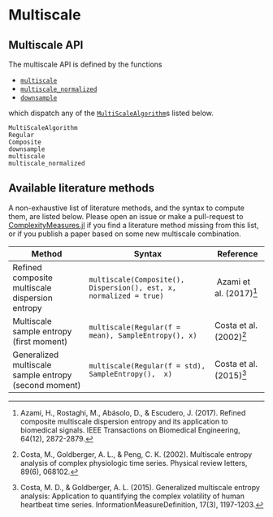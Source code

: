 # Multiscale

## Multiscale API

The multiscale API is defined by the functions

- [`multiscale`](@ref)
- [`multiscale_normalized`](@ref)
- [`downsample`](@ref)

which dispatch any of the [`MultiScaleAlgorithm`](@ref)s listed below.

```@docs
MultiScaleAlgorithm
Regular
Composite
downsample
multiscale
multiscale_normalized
```

## Available literature methods

A non-exhaustive list of literature methods, and the syntax to compute them, are listed
below. Please open an issue or make a pull-request to
[ComplexityMeasures.jl](https://github.com/JuliaDynamics/ComplexityMeasures.jl) if you find a literature
method missing from this list, or if you publish a paper based on some new multiscale
combination.

| Method  | Syntax | Reference |
| ------------- | ------------- | ------------- |
| Refined composite multiscale dispersion entropy  | `multiscale(Composite(), Dispersion(), est, x, normalized = true)` | Azami et al. (2017)[^Azami2017] |
| Multiscale sample entropy (first moment)              | `multiscale(Regular(f = mean), SampleEntropy(), x)` | Costa et al. (2002)[^Costa2002] |
| Generalized multiscale sample entropy (second moment) | `multiscale(Regular(f = std), SampleEntropy(),  x)` | Costa et al. (2015)[^Costa2015] |

[^Azami2017]:
    Azami, H., Rostaghi, M., Abásolo, D., & Escudero, J. (2017). Refined
    composite multiscale dispersion entropy and its application to biomedical signals.
    IEEE Transactions on Biomedical Engineering, 64(12), 2872-2879.
[^Costa2002]:
    Costa, M., Goldberger, A. L., & Peng, C. K. (2002). Multiscale entropy
    analysis of complex physiologic time series. Physical review letters, 89(6), 068102.
[^Costa2015]:
    Costa, M. D., & Goldberger, A. L. (2015). Generalized multiscale entropy
    analysis: Application to quantifying the complex volatility of human heartbeat time
    series. InformationMeasureDefinition, 17(3), 1197-1203.


